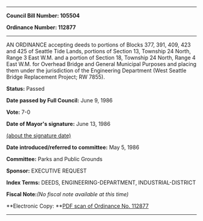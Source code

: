 

********

**Council Bill Number: 105504**
   
**Ordinance Number: 112877**
********

 AN ORDINANCE accepting deeds to portions of Blocks 377, 391, 409, 423 and 425 of Seattle Tide Lands, portions of Section 13, Township 24 North, Range 3 East W.M. and a portion of Section 18, Township 24 North, Range 4 East W.M. for Overhead Bridge and General Municipal Purposes and placing them under the jurisdiction of the Engineering Department (West Seattle Bridge Replacement Project; RW 7855).

**Status:** Passed
   
**Date passed by Full Council:** June 9, 1986
   
**Vote:** 7-0
   
**Date of Mayor's signature:** June 13, 1986
   
[(about the signature date)](/~public/approvaldate.htm)
   
   
   
**Date introduced/referred to committee:** May 5, 1986
   
**Committee:** Parks and Public Grounds
   
**Sponsor:** EXECUTIVE REQUEST
   
   
**Index Terms:** DEEDS, ENGINEERING-DEPARTMENT, INDUSTRIAL-DISTRICT

**Fiscal Note:**_(No fiscal note available at this time)_

**Electronic Copy: **[PDF scan of Ordinance No. 112877](/~archives/Ordinances/Ord_112877.pdf)

********

